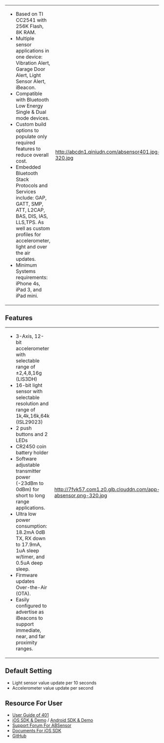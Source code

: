 <table>

<tr>

<td>

  - Based on TI CC2541 with 256K Flash, 8K RAM.
  - Multiple sensor applications in one device: Vibration Alert, Garage
    Door Alert, Light Sensor Alert, iBeacon.
  - Compatible with Bluetooth Low Energy Single & Dual mode devices.
  - Custom build options to populate only required features to reduce
    overall cost.
  - Embedded Bluetooth Stack Protocols and Services include: GAP, GATT,
    SMP, ATT, L2CAP, BAS, DIS, IAS, LLS,TPS. As well as custom profiles
    for accelerometer, light and over the air updates.
  - Minimum Systems requirements: iPhone 4s, iPad 3, and iPad mini.

</td>

<td>

<http://abcdn1.qiniudn.com/absensor401.jpg-320.jpg>

</td>

</tr>

</table>

## Features

<table>

<tr>

<td valign="top">

  - 3-Axis, 12-bit accelerometer with selectable range of ±2,4,8,16g
    (LIS3DH)
  - 16-bit light sensor with selectable resolution and range of
    1k,4k,16k,64k (ISL29023)
  - 2 push buttons and 2 LEDs
  - CR2450 coin battery holder
  - Software adjustable transmitter power (-23dBm to 0dBm) for short to
    long range applications.
  - Ultra low power consumption: 18.2mA 0dB TX, RX down to 17.9mA, 1uA
    sleep w/timer, and 0.5uA deep sleep.
  - Firmware updates Over-the-Air (OTA).
  - Easily configured to advertise as iBeacons to support immediate,
    near, and far proximity ranges.

</td>

<td>

<http://7fvk57.com1.z0.glb.clouddn.com/app-absensor.png-320.jpg>

</td>

</tr>

</table>

## Default Setting

  - Light sensor value update per 10 seconds
  - Accelerometer value update per second

## Resource For User

  - [User Guide of 401](ABSensor401_User_Guide.md)
  - [iOS SDK &
    Demo](https://github.com/AprilBrother/AprilBeacon-iOS-SDK) /
    [Android SDK &
    Demo](https://github.com/AprilBrother/AprilBeacon-Android-SDK)
  - [Support Forum For ABSensor](http://bbs.aprbrother.com)
  - [Documents For iOS
    SDK](https://aprilbrother.github.io/aprilbeacon-ios-sdk/Documents/Classes/ABSensor.html)
  - [GitHub](https://github.com/AprilBrother/ABSensor-401)